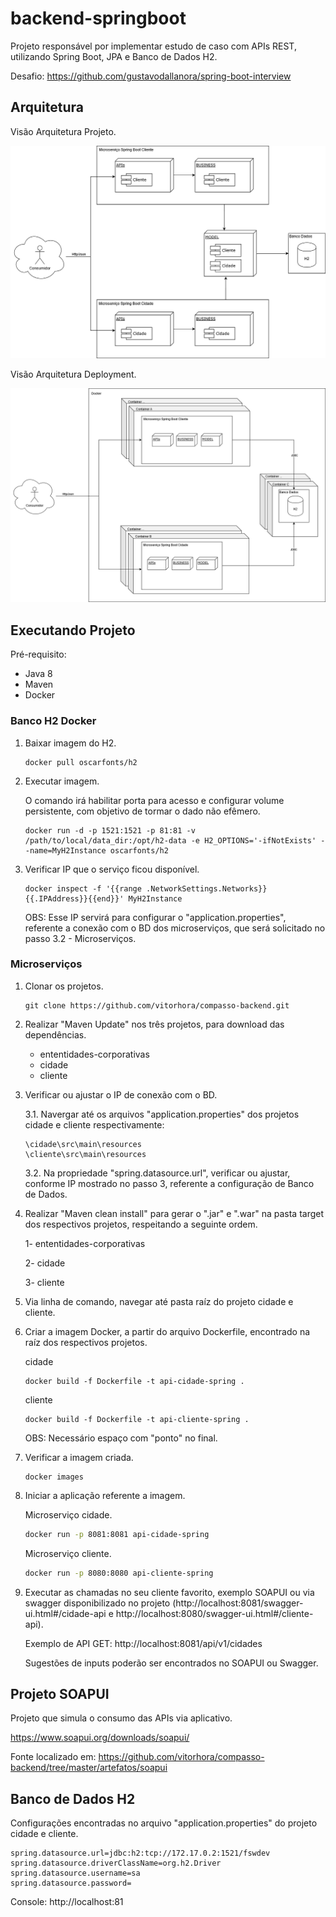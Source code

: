 # backend-springboot
Projeto responsável por implementar estudo de caso com APIs REST, utilizando Spring Boot, JPA e Banco de Dados H2.

Desafio: https://github.com/gustavodallanora/spring-boot-interview

## Arquitetura

Visão Arquitetura Projeto.

![Alt text](/artefatos/imagens/Arquitetura_Projeto.png?raw=true "Arquitetura Projeto")



Visão Arquitetura Deployment.

![Alt text](/artefatos/imagens/Arquitetura_Deployment.png?raw=true "Arquitetura Deployment")

## Executando Projeto

Pré-requisito:

* Java 8 
* Maven 
* Docker

### Banco H2 Docker

1. Baixar imagem do H2.
	
	```
	docker pull oscarfonts/h2
	```
2. Executar imagem.

	O comando irá habilitar porta para acesso e configurar volume persistente, com objetivo de tormar o dado não efêmero.
	```
	docker run -d -p 1521:1521 -p 81:81 -v /path/to/local/data_dir:/opt/h2-data -e H2_OPTIONS='-ifNotExists' --name=MyH2Instance oscarfonts/h2
	```
3. Verificar IP que o serviço ficou disponível.

	```
	docker inspect -f '{{range .NetworkSettings.Networks}}{{.IPAddress}}{{end}}' MyH2Instance
	```
	OBS: Esse IP servirá para configurar o "application.properties", referente a conexão com o BD dos microserviços, que será solicitado no passo 3.2 - Microserviços.

### Microserviços

1. Clonar os projetos.
	```
	git clone https://github.com/vitorhora/compasso-backend.git
	```

2. Realizar "Maven Update" nos três projetos, para download das dependências.
	* ententidades-corporativas
	* cidade
	* cliente

3. Verificar ou ajustar o IP de conexão com o BD.

	3.1. Navergar até os arquivos "application.properties" dos projetos cidade e cliente respectivamente:	
	```
	\cidade\src\main\resources
	\cliente\src\main\resources
	```
	
	3.2. Na propriedade "spring.datasource.url", verificar ou ajustar, conforme IP mostrado no passo 3, referente a configuração de Banco de Dados.

3. Realizar "Maven clean install" para gerar o ".jar" e ".war" na pasta target dos respectivos projetos, respeitando a seguinte ordem.

	1- ententidades-corporativas
	
	2- cidade
	
	3- cliente

4. Via linha de comando, navegar até pasta raíz do projeto cidade e cliente.

5. Criar a imagem Docker, a partir do arquivo Dockerfile, encontrado na raíz dos respectivos projetos.

	cidade
	```
	docker build -f Dockerfile -t api-cidade-spring .
	```

	cliente
	```
	docker build -f Dockerfile -t api-cliente-spring .
	```
	OBS: Necessário espaço com "ponto" no final.

6. Verificar a imagem criada.
	```
	docker images
	```
7. Iniciar a aplicação referente a imagem.

	Microserviço cidade.
	```bash
	docker run -p 8081:8081 api-cidade-spring
	```
	Microserviço cliente.
	```bash
	docker run -p 8080:8080 api-cliente-spring
	```
8. Executar as chamadas no seu cliente favorito, exemplo SOAPUI ou via swagger disponibilizado no projeto (http://localhost:8081/swagger-ui.html#/cidade-api e http://localhost:8080/swagger-ui.html#/cliente-api).

	Exemplo de API GET: http://localhost:8081/api/v1/cidades

	Sugestões de inputs poderão ser encontrados no SOAPUI ou Swagger.



## Projeto SOAPUI


Projeto que simula o consumo das APIs via aplicativo.

https://www.soapui.org/downloads/soapui/

Fonte localizado em: https://github.com/vitorhora/compasso-backend/tree/master/artefatos/soapui



## Banco de Dados H2

Configurações encontradas no arquivo "application.properties" do projeto cidade e cliente.

```
spring.datasource.url=jdbc:h2:tcp://172.17.0.2:1521/fswdev
spring.datasource.driverClassName=org.h2.Driver
spring.datasource.username=sa
spring.datasource.password=
```

Console: http://localhost:81


